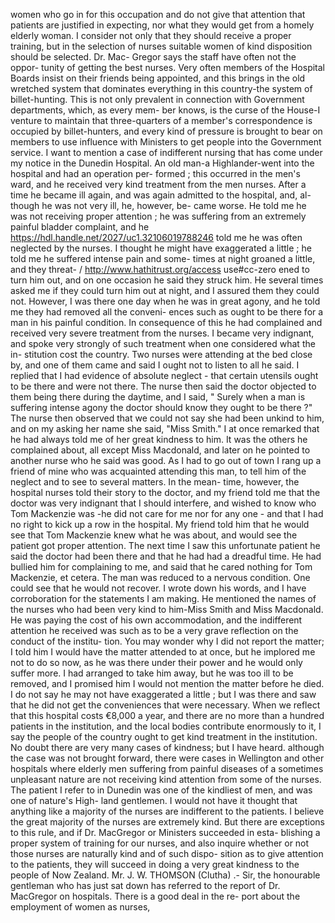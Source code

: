 women who go in for this occupation and do not give that attention that patients are justified in expecting, nor what they would get from a homely elderly woman. I consider not only that they should receive a proper training, but in the selection of nurses suitable women of kind disposition should be selected. Dr. Mac- Gregor says the staff have often not the oppor- tunity of getting the best nurses. Very often members of the Hospital Boards insist on their friends being appointed, and this brings in the old wretched system that dominates everything in this country-the system of billet-hunting. This is not only prevalent in connection with Government departments, which, as every mem- ber knows, is the curse of the House-I venture to maintain that three-quarters of a member's correspondence is occupied by billet-hunters, and every kind of pressure is brought to bear on members to use influence with Ministers to get people into the Government service. I want to mention a case of indifferent nursing that has come under my notice in the Dunedin Hospital. An old man-a Highlander-went into the hospital and had an operation per- formed ; this occurred in the men's ward, and he received very kind treatment from the men nurses. After a time he became ill again, and was again admitted to the hospital, and, al- though he was not very ill, he, however, be- came worse. He told me he was not receiving proper attention ; he was suffering from an extremely painful bladder complaint, and he https://hdl.handle.net/2027/uc1.32106019788246 told me he was often neglected by the nurses. I thought he might have exaggerated a little ; he told me he suffered intense pain and some- times at night groaned a little, and they threat- / http://www.hathitrust.org/access use#cc-zero ened to turn him out, and on one occasion he said they struck him. He several times asked me if they could turn him out at night, and I assured them they could not. However, I was there one day when he was in great agony, and he told me they had removed all the conveni- ences such as ought to be there for a man in his painful condition. In consequence of this he had complained and received very severe treatment from the nurses. I became very indignant, and spoke very strongly of such treatment when one considered what the in- stitution cost the country. Two nurses were attending at the bed close by, and one of them came and said I ought not to listen to all he said. I replied that I had evidence of absolute neglect - that certain utensils ought to be there and were not there. The nurse then said the doctor objected to them being there during the daytime, and I said, " Surely when a man is suffering intense agony the doctor should know they ought to be there ?" The nurse then observed that we could not say she had been unkind to him, and on my asking her name she said, "Miss Smith." I at once remarked that he had always told me of her great kindness to him. It was the others he complained about, all except Miss Macdonald, and later on he pointed to another nurse who he said was good. As I had to go out of town I rang up a friend of mine who was acquainted attending this man, to tell him of the neglect and to see to several matters. In the mean- time, however, the hospital nurses told their story to the doctor, and my friend told me that the doctor was very indignant that I should interfere, and wished to know who Tom Mackenzie was -he did not care for me nor for any one - and that I had no right to kick up a row in the hospital. My friend told him that he would see that Tom Mackenzie knew what he was about, and would see the patient got proper attention. The next time I saw this unfortunate patient he said the doctor had been there and that he had had a dreadful time. He had bullied him for complaining to me, and said that he cared nothing for Tom Mackenzie, et cetera. The man was reduced to a nervous condition. One could see that he would not recover. I wrote down his words, and I have corroboration for the statements I am making. He mentioned the names of the nurses who had been very kind to him-Miss Smith and Miss Macdonald. He was paying the cost of his own accommodation, and the indifferent attention he received was such as to be a very grave reflection on the conduct of the institu- tion. You may wonder why I did not report the matter; I told him I would have the matter attended to at once, but he implored me not to do so now, as he was there under their power and he would only suffer more. I had arranged to take him away, but he was too ill to be removed, and I promised him I would not mention the matter before he died. I do not say he may not have exaggerated a little ; but I was there and saw that he did not get the conveniences that were necessary. When we reflect that this hospital costs €8,000 a year, and there are no more than a hundred patients in the institution, and the local bodies contribute enormously to it, I say the people of the country ought to get kind treatment in the institution. No doubt there are very many cases of kindness; but I have heard. although the case was not brought forward, there were cases in Wellington and other hospitals where elderly men suffering from painful diseases of a sometimes unpleasant nature are not receiving kind attention from some of the nurses. The patient I refer to in Dunedin was one of the kindliest of men, and was one of nature's High- land gentlemen. I would not have it thought that anything like a majority of the nurses are indifferent to the patients. I believe the great majority of the nurses are extremely kind. But there are exceptions to this rule, and if Dr. MacGregor or Ministers succeeded in esta- blishing a proper system of training for our nurses, and also inquire whether or not those nurses are naturally kind and of such dispo- sition as to give attention to the patients, they will succeed in doing a very great kindness to the people of Now Zealand. Mr. J. W. THOMSON (Clutha) .- Sir, the honourable gentleman who has just sat down has referred to the report of Dr. MacGregor on hospitals. There is a good deal in the re- port about the employment of women as nurses, 